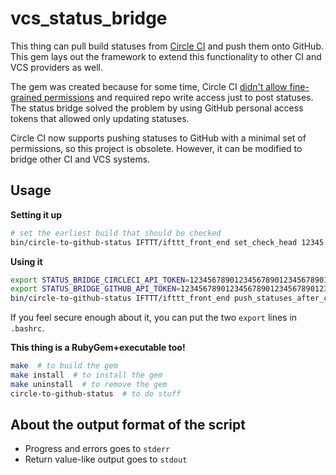 vcs_status_bridge
=================

This thing can pull build statuses from [Circle CI](http://circleci.com/) and push them onto GitHub. This gem lays out the framework to extend this functionality to other CI and VCS providers as well.

The gem was created because for some time, Circle CI [didn't allow fine-grained permissions](https://circleci.com/docs/github-permissions) and required repo write access just to post statuses. The status bridge solved the problem by using GitHub personal access tokens that allowed only updating statuses.

Circle CI now supports pushing statuses to GitHub with a minimal set of permissions, so this project is obsolete. However, it can be modified to bridge other CI and VCS systems.

## Usage

**Setting it up**

```sh
# set the earliest build that should be checked
bin/circle-to-github-status IFTTT/ifttt_front_end set_check_head 12345
```

**Using it**

```sh
export STATUS_BRIDGE_CIRCLECI_API_TOKEN=1234567890123456789012345678901234567890
export STATUS_BRIDGE_GITHUB_API_TOKEN=1234567890123456789012345678901234567890
bin/circle-to-github-status IFTTT/ifttt_front_end push_statuses_after_check_head
```

If you feel secure enough about it, you can put the two `export` lines in `.bashrc`.

**This thing is a RubyGem+executable too!**

```sh
make  # to build the gem
make install  # to install the gem
make uninstall  # to remove the gem
circle-to-github-status  # to do stuff
```


## About the output format of the script

- Progress and errors goes to `stderr`
- Return value-like output goes to `stdout`

